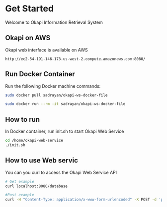 # Get Started

Welcome to Okapi Information Retrieval System

## Okapi on AWS
Okapi web interface is available on AWS
```
http://ec2-54-191-146-173.us-west-2.compute.amazonaws.com:8080/
```

## Run Docker Container
Run the following Docker machine commands:
```bash
sudo docker pull sadrayan/okapi-ws-docker-file

sudo docker run --rm -it sadrayan/okapi-ws-docker-file
```

## How to run
In Docker container, run init.sh to start Okapi Web Service
```bash
cd /home/okapi-web-service
./init.sh
```

## How to use Web servic
You can you curl to access the Okapi Web Service API
```bash
# Get example
curl localhost:8080/database

#Post example
curl -H "Content-Type: application/x-www-form-urlencoded" -X POST -d 'parseTerms=united nations' localhost:8080/parseterms
```



